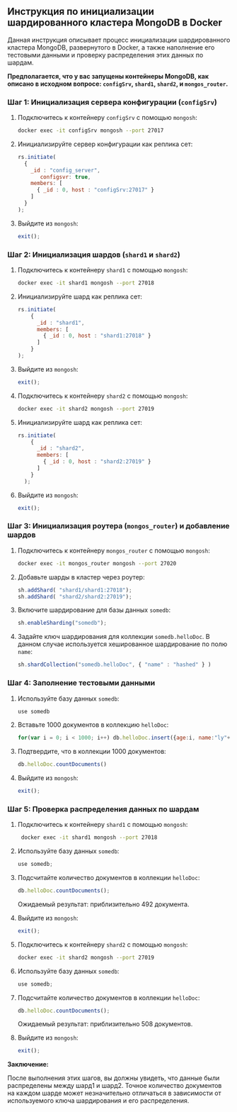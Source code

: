 ## Инструкция по инициализации шардированного кластера MongoDB в Docker

Данная инструкция описывает процесс инициализации шардированного кластера MongoDB, развернутого в Docker, а также наполнение его тестовыми данными и проверку распределения этих данных по шардам.

**Предполагается, что у вас запущены контейнеры MongoDB, как описано в исходном вопросе: `configSrv`, `shard1`, `shard2`, и `mongos_router`.**

### Шаг 1: Инициализация сервера конфигурации (`configSrv`)

1.  Подключитесь к контейнеру `configSrv` с помощью `mongosh`:

    ```bash
    docker exec -it configSrv mongosh --port 27017
    ```

2.  Инициализируйте сервер конфигурации как реплика сет:

    ```javascript
    rs.initiate(
      {
        _id : "config_server",
           configsvr: true,
        members: [
          { _id : 0, host : "configSrv:27017" }
        ]
      }
    );
    ```

3.  Выйдите из `mongosh`:

    ```javascript
    exit();
    ```

### Шаг 2: Инициализация шардов (`shard1` и `shard2`)

1.  Подключитесь к контейнеру `shard1` с помощью `mongosh`:

    ```bash
    docker exec -it shard1 mongosh --port 27018
    ```

2.  Инициализируйте шард как реплика сет:

    ```javascript
    rs.initiate(
        {
          _id : "shard1",
          members: [
            { _id : 0, host : "shard1:27018" }
          ]
        }
    );
    ```

3.  Выйдите из `mongosh`:

    ```javascript
    exit();
    ```

4.  Подключитесь к контейнеру `shard2` с помощью `mongosh`:

    ```bash
    docker exec -it shard2 mongosh --port 27019
    ```

5.  Инициализируйте шард как реплика сет:

    ```javascript
    rs.initiate(
        {
          _id : "shard2",
          members: [
            { _id : 0, host : "shard2:27019" }
          ]
        }
      );
    ```

6.  Выйдите из `mongosh`:

    ```javascript
    exit();
    ```

### Шаг 3: Инициализация роутера (`mongos_router`) и добавление шардов

1.  Подключитесь к контейнеру `mongos_router` с помощью `mongosh`:

    ```bash
    docker exec -it mongos_router mongosh --port 27020
    ```

2.  Добавьте шарды в кластер через роутер:

    ```javascript
    sh.addShard( "shard1/shard1:27018");
    sh.addShard( "shard2/shard2:27019");
    ```

3.  Включите шардирование для базы данных `somedb`:

    ```javascript
    sh.enableSharding("somedb");
    ```

4.  Задайте ключ шардирования для коллекции `somedb.helloDoc`.  В данном случае используется хешированное шардирование по полю `name`:

    ```javascript
    sh.shardCollection("somedb.helloDoc", { "name" : "hashed" } )
    ```

### Шаг 4: Заполнение тестовыми данными

1.  Используйте базу данных `somedb`:

    ```javascript
    use somedb
    ```

2.  Вставьте 1000 документов в коллекцию `helloDoc`:

    ```javascript
    for(var i = 0; i < 1000; i++) db.helloDoc.insert({age:i, name:"ly"+i})
    ```

3.  Подтвердите, что в коллекции 1000 документов:

    ```javascript
    db.helloDoc.countDocuments()
    ```

4.  Выйдите из `mongosh`:

    ```javascript
    exit();
    ```

### Шаг 5: Проверка распределения данных по шардам

1.  Подключитесь к контейнеру `shard1` с помощью `mongosh`:

    ```bash
     docker exec -it shard1 mongosh --port 27018
    ```

2.  Используйте базу данных `somedb`:

    ```javascript
    use somedb;
    ```

3.  Подсчитайте количество документов в коллекции `helloDoc`:

    ```javascript
    db.helloDoc.countDocuments();
    ```

    Ожидаемый результат: приблизительно 492 документа.

4.  Выйдите из `mongosh`:

    ```javascript
    exit();
    ```

5.  Подключитесь к контейнеру `shard2` с помощью `mongosh`:

    ```bash
    docker exec -it shard2 mongosh --port 27019
    ```

6.  Используйте базу данных `somedb`:

    ```javascript
    use somedb;
    ```

7.  Подсчитайте количество документов в коллекции `helloDoc`:

    ```javascript
    db.helloDoc.countDocuments();
    ```

    Ожидаемый результат: приблизительно 508 документов.

8.  Выйдите из `mongosh`:

    ```javascript
    exit();
    ```

**Заключение:**

После выполнения этих шагов, вы должны увидеть, что данные были распределены между шард1 и шард2.  Точное количество документов на каждом шарде может незначительно отличаться в зависимости от используемого ключа шардирования и его распределения.